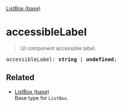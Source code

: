 [ListBox (base)](ListBox_base.md)

# accessibleLabel

> UI component accessible label.

<pre class="docgen_signature">accessibleLabel: <b>string</b> | <b>undefined</b>;</pre>

## Related

- [<!--{ref:type}-->ListBox (base)](ListBox_base.md) \
    Base type for `ListBox`.
